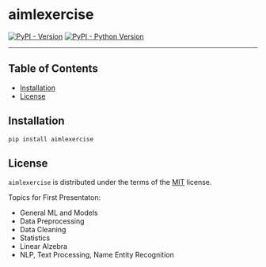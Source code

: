 # aimlexercise

[![PyPI - Version](https://img.shields.io/pypi/v/aimlexercise.svg)](https://pypi.org/project/aimlexercise)
[![PyPI - Python Version](https://img.shields.io/pypi/pyversions/aimlexercise.svg)](https://pypi.org/project/aimlexercise)

-----

## Table of Contents

- [Installation](#installation)
- [License](#license)

## Installation

```console
pip install aimlexercise
```

## License

`aimlexercise` is distributed under the terms of the [MIT](https://spdx.org/licenses/MIT.html) license.

Topics for First Presentaton:
- General ML and Models
- Data Preprocessing
- Data Cleaning
- Statistics
- Linear Alzebra
- NLP, Text Processing, Name Entity Recognition

